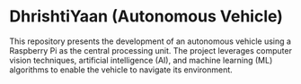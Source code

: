 # DhrishtiYaan (Autonomous Vehicle)
This repository presents the development of an autonomous vehicle using a Raspberry Pi as the central processing unit. The project leverages computer vision techniques, artificial intelligence (AI), and machine learning (ML) algorithms to enable the vehicle to navigate its environment.

